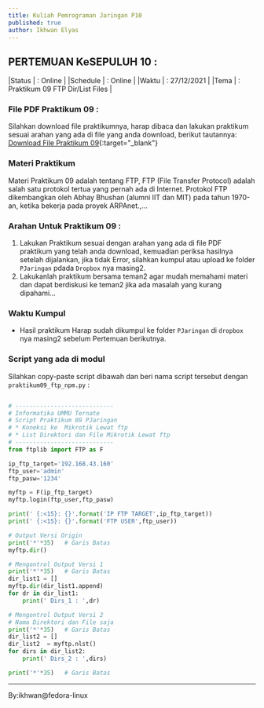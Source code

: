 ```yaml
---
title: Kuliah Pemrograman Jaringan P10
published: true
author: Ikhwan Elyas
---
```



## PERTEMUAN KeSEPULUH 10 :

|Status   | : Online                       |
|Schedule | : Online                       |
|Waktu    | : 27/12/2021                   |
|Tema     | : Praktikum 09 FTP  Dir/List Files   |


### File PDF Praktikum 09 :

Silahkan download file praktikumnya, harap dibaca dan lakukan praktikum sesuai arahan yang ada di file yang anda download, berikut tautannya: [Download File Praktikum 09](assets/reff/pjar/Praktikum_PJar_9.pdf){:target="_blank"}

### Materi Praktikum

Materi Praktikum 09 adalah tentang FTP, FTP (File Transfer Protocol) adalah salah satu protokol tertua yang pernah ada di Internet. Protokol FTP dikembangkan oleh Abhay Bhushan (alumni IIT dan MIT) pada tahun 1970-an, ketika bekerja pada proyek ARPAnet.,... 


### Arahan Untuk Praktikum 09 :

1. Lakukan Praktikum sesuai dengan arahan yang ada di file PDF praktikum yang telah anda download, kemuadian periksa hasilnya setelah dijalankan, jika tidak Error, silahkan kumpul atau upload ke folder  `PJaringan` pdada `Dropbox` nya masing2.
2. Lakukanlah praktikum bersama teman2 agar mudah memahami materi dan dapat berdiskusi ke teman2 jika ada masalah yang kurang dipahami...

### Waktu Kumpul

- Hasil praktikum Harap sudah dikumpul ke folder `PJaringan` di `dropbox` nya masing2 sebelum Pertemuan berikutnya.

### Script yang ada di modul 
Silahkan copy-paste script dibawah dan beri nama script tersebut dengan `praktikum09_ftp_npm.py` : 


```python

# ----------------------------
# Informatika UMMU Ternate
# Script Praktikum 09 PJaringan
# * Koneksi ke  Mikrotik Lewat ftp
# * List Direktori dan File Mikrotik Lewat ftp
# ----------------------------
from ftplib import FTP as F

ip_ftp_target='192.168.43.160'
ftp_user='admin'
ftp_pasw='1234'

myftp = F(ip_ftp_target)
myftp.login(ftp_user,ftp_pasw)

print(' {:<15}: {}'.format('IP FTP TARGET',ip_ftp_target))
print(' {:<15}: {}'.format('FTP USER',ftp_user))

# Output Versi Origin
print('*'*35)   # Garis Batas
myftp.dir()

# Mengontrol Output Versi 1
print('*'*35)   # Garis Batas
dir_list1 = []
myftp.dir(dir_list1.append)
for dr in dir_list1:
    print(' Dirs_1 : ',dr)

# Mengontrol Output Versi 2
# Nama Direktori dan File saja
print('*'*35)   # Garis Batas
dir_list2 = []
dir_list2  = myftp.nlst()
for dirs in dir_list2:
    print(' Dirs_2 : ',dirs)

print('*'*35)   # Garis Batas


```

***
By:ikhwan@fedora-linux

